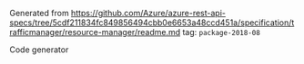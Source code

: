 Generated from https://github.com/Azure/azure-rest-api-specs/tree/5cdf211834fc849856494cbb0e6653a48ccd451a/specification/trafficmanager/resource-manager/readme.md tag: `package-2018-08`

Code generator 


